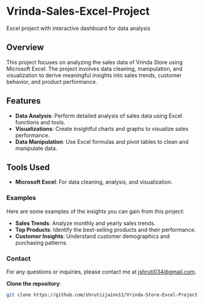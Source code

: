# Vrinda-Sales-Excel-Project
Excel project with interactive dashboard for data analysis


## Overview
This project focuses on analyzing the sales data of Vrinda Store using Microsoft Excel. The project involves data cleaning, manipulation, and visualization to derive meaningful insights into sales trends, customer behavior, and product performance.

## Features
- **Data Analysis**: Perform detailed analysis of sales data using Excel functions and tools.
- **Visualizations**: Create insightful charts and graphs to visualize sales performance.
- **Data Manipulation**: Use Excel formulas and pivot tables to clean and manipulate data.

## Tools Used
- **Microsoft Excel**: For data cleaning, analysis, and visualization.

### Examples
Here are some examples of the insights you can gain from this project:

- **Sales Trends**: Analyze monthly and yearly sales trends.
- **Top Products**: Identify the best-selling products and their performance.
- **Customer Insights**: Understand customer demographics and purchasing patterns.

### Contact
For any questions or inquiries, please contact me at jshruti034@gmail.com.

**Clone the repository**:
   ```bash
   git clone https://github.com/shrutiijainn11/Vrinda-Store-Excel-Project.git
